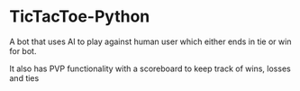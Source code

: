 # TicTacToe-Python
A bot that uses AI to play against human user which either ends in tie or win for bot.

It also has PVP functionality with a scoreboard to keep track of wins, losses and ties
